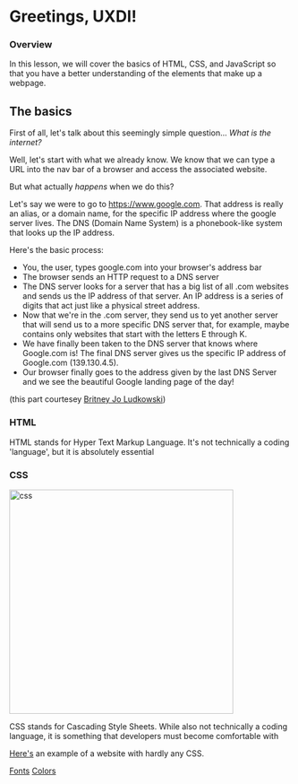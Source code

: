 # Greetings, UXDI!

### Overview

In this lesson, we will cover the basics of HTML, CSS, and JavaScript so that you have a better understanding of the elements that make up a webpage. 

## The basics

First of all, let's talk about this seemingly simple question... *What is the internet?*

Well, let's start with what we already know. We know that we can type a URL into the nav bar of a browser and access the associated website. 

But what actually *happens* when we do this?

Let's say we were to go to https://www.google.com. That address is really an alias, or a domain name, for the specific IP address where the google server lives. The DNS (Domain Name System) is a phonebook-like system that looks up the IP address.

Here's the basic process:

- You, the user, types google.com into your browser's address bar
- The browser sends an HTTP request to a DNS server
- The DNS server looks for a server that has a big list of all .com websites and sends us the IP address of that server. An IP address is a series of digits that act just like a physical street address.
- Now that we're in the .com server, they send us to yet another server that will send us to a more specific DNS server that, for example, maybe contains only websites that start with the letters E through K.
- We have finally been taken to the DNS server that knows where Google.com is! The final DNS server gives us the specific IP address of Google.com (139.130.4.5).
- Our browser finally goes to the address given by the last DNS Server and we see the beautiful Google landing page of the day!

(this part courtesey [Britney Jo Ludkowski](https://git.generalassemb.ly/britneyjolud))









### HTML

HTML stands for Hyper Text Markup Language. It's not technically a coding 'language', but it is absolutely essential 




### CSS

 <img src="https://media.giphy.com/media/yYSSBtDgbbRzq/giphy.gif" alt="css" width="400"/>


CSS stands for Cascading Style Sheets. While also not technically a coding language, it is something that developers must become comfortable with 

[Here's](http://www.brokenlandbar.com/) an example of a website with hardly any CSS.



[Fonts](https://fonts.google.com/)
[Colors](https://htmlcolorcodes.com/color-picker/)






